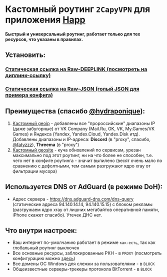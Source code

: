 # Кастомный роутинг `2CapyVPN` для приложения [Happ](https://happ.su)

#### Быстрый и универсальный роутинг, работает только для тех ресурсов, что указаны в правилах.

## Установить:
### [Статическая ссылка на Raw-DEEPLINK (посмотреть на диплинк-ссылку)](https://raw.githubusercontent.com/spanchy/2capyvpn-happ-routing/refs/heads/main/raw.deeplink)
### [Статическая ссылка на Raw-JSON (голый JSON для примера конфига)](https://raw.githubusercontent.com/spanchy/2capyvpn-happ-routing/refs/heads/main/raw.json)

## Преимущества (спасибо [@hydraponique](https://github.com/hydraponique/)):
1) [Кастомный geoip](https://github.com/hydraponique/roscomvpn-geoip) - добавлены все "пророссийские" диапазоны IP (даже забугорные) от VK Company (Mail.Ru, OK, VK, My.Games/VK Games) и Яндекса (Yandex, Yandex.Cloud, Yandex.Disk итд). Добавлены диапазоны и IP-адреса: **Discord** (в "proxy", спасибо, [@fatyzzz](https://github.com/fatyzzz/)), **Threema** (в "proxy")
2) [Кастомный geosite](https://github.com/hydraponique/roscomvpn-geosite) - куча обновлений по сервисам, урезан максимально под этот роутинг, ни на что более не способен, т.е. чего нет в конфиге роутинга - значит выпилено (весят очень мало по сравнению с дефолтными, тем самым разгружают ядро xray от фильтрации мусора)

## Используется DNS от AdGuard (в режиме DoH):
- Адрес сервера - https://dns.adguard-dns.com/dns-query (статические адреса 94.140.14.14, 94.140.15.15) с блоком рекламы (разгружаем ядро xray от лишних мегабайтов оперативной памяти, iPhone скажет спасибо). Утечек ДНС нет.

## Что внутри настроек:
- Ваш интернет по-умолчанию работает в режиме `как-есть`, так как глобальный роутинг выключен
- Все основные ресурсы, заблокированные РКН - в `PROXY` (посмотреть конфигурацию можно [здесь](https://raw.githubusercontent.com/spanchy/2capyvpn-happ-routing/refs/heads/main/raw.json))
- Все домены ОС Windows для слежки за пользователями - в `BLOCK`
- Общеизвестные серверы-трекеры протокола BitTorrent - в `BLOCK`
